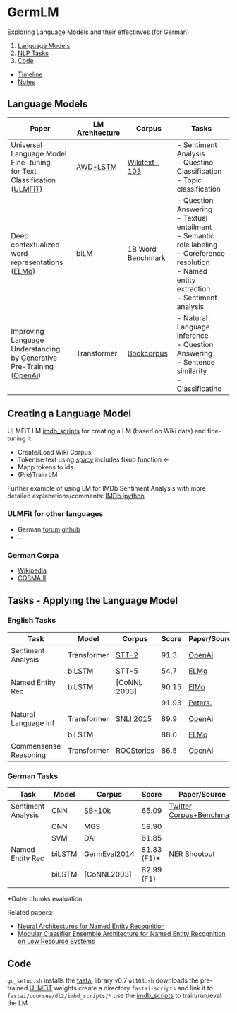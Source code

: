 # GermLM
Exploring Language Models and their effectinves (for German)

1. [Language Models](#LM)
2. [NLP Tasks](#Tasks)
3. [Code](#Code)

- [Timeline](https://docs.google.com/spreadsheets/d/1qDNQsrnsflI8x8Fy9NzZflGyXgI0rxfZDUDpufEVzw0/edit?usp=sharing)
- [Notes](https://docs.google.com/document/d/1VUu5cna6MblNheDGa7tRTsYjlheZEMigvjyFjUEROPE/edit?usp=sharing)

## Language Models <a name="LM"></a>

|Paper | LM Architecture | Corpus | Tasks |
|------|----------------|--------|-------|
|Universal Language Model Fine-tuning<br/> for Text Classification ([ULMFiT]) | [AWD-LSTM] | [Wikitext-103] | - Sentiment Analysis<br/>- Questino Classification <br/>- Topic classification |
|Deep contextualized word<br/> representations ([ELMo]) | biLM | 1B Word Benchmark | - Question Answering<br/>- Textual entailment<br/>- Semantic role labeling <br/>- Coreference resolution<br/>- Named entity extraction<br/>- Sentiment analysis |
|Improving Language Understanding<br/>by Generative Pre-Training ([OpenAi])| Transformer | [Bookcorpus] | - Natural Language Inference  <br/>- Question Answering <br/>- Sentence similarity<br/>- Classificatino

[ULMFiT]: https://arxiv.org/pdf/1801.06146.pdf
[ELMo]: https://arxiv.org/abs/1802.05365
[OpenAi]: https://s3-us-west-2.amazonaws.com/openai-assets/research-covers/language-unsupervised/language_understanding_paper.pdf
[AWD-LSTM]: TODO
[Wikitext-103]: https://www.salesforce.com/products/einstein/ai-research/the-wikitext-dependency-language-modeling-dataset/
[Bookcorpus]: http://yknzhu.wixsite.com/mbweb

## Creating a Language Model

ULMFiT LM [imdb_scripts] for creating a LM (based on Wiki data) and fine-tuning it:

- Create/Load Wiki Corpus
- Tokenise text using [spacy](http://spacy.io/) includes fixup function <-
- Mapp tokens to ids
- (Pre)Train LM

Further example of using LM for IMDb Sentiment Analysis with more detailed explanations/comments: [IMDb ipython](https://github.com/fastai/fastai/blob/master/courses/dl2/imdb.ipynb)

### ULMFit for other languages

- German [forum](https://forums.fast.ai/t/ulmfit-german/22529) [github](https://github.com/n-waves/ulmfit4de/blob/master/TRAINING.md)
- ...

### German Corpa

- [Wikipedia](http://www1.ids-mannheim.de/kl/projekte/korpora/archiv/wp.html)
- [COSMA II](http://www.ids-mannheim.de/cosmas2/uebersicht.html)


## Tasks - Applying the Language Model <a name="Tasks"></a>

### English Tasks

| Task                  | Model       | Corpus       | Score | Paper/Source |
|-----------------------|-------------|--------------|-------|--------------|
| Sentiment Analysis    | Transformer | [STT-2][STT] |  91.3 | [OpenAi]     |
|                       | biLSTM      | STT-5        |  54.7 | [ELMo]       |
| Named Entity Rec      | biLSTM      | [CoNNL 2003] | 90.15 | [ElMo]       |
|                       |             |              | 91.93 | [Peters.]    |
| Natural Language Inf  | Transformer | [SNLI 2015]  |  89.9 | [OpenAi]     |
|                       | biLSTM      |              |  88.0 | [ELMo]       |
| Commensense Reasoning | Transformer | [ROCStories] |  86.5 | [OpenAi]     |


[STT]:https://nlp.stanford.edu/sentiment/index.html
[CoNLL 2003]:https://www.clips.uantwerpen.be/conll2003/ner/
[Peters.]:https://www.aclweb.org/anthology/P/P17/P17-1161.pdf
[SNLI 2015]:https://nlp.stanford.edu/projects/snli/
[ROCStories]:http://cs.rochester.edu/nlp/rocstories/

### German Tasks

| Task               | Model  | Corpus         | Score       | Paper/Source               |
| --                 | ---    | ---            | ---         | ---                        |
| Sentiment Analysis | CNN    | [SB-10k]       | 65.09       | [Twitter Corpus+Benchmark] |
|                    | CNN    | MGS            | 59.90       |                            |
|                    | SVM    | DAI            | 61.85       |                            |
| Named Entity Rec   | biLSTM | [GermEval2014] | 81.83 (F1)* | [NER Shootout]             |
|                    | biLSTM | [CoNNL2003]    | 82.99 (F1)  |                            |
|                    |        |                |             |                            |
*Outer chunks evaluation

Related papers:
- [Neural Architectures for Named Entity Recognition](https://arxiv.org/pdf/1603.01360.pdf)
- [Modular Classifier Ensemble Architecture for Named Entity Recognition on Low Resource Systems](http://asv.informatik.uni-leipzig.de/publication/file/300/GermEval2014_ExB.pdf)


[SB-10K]:http://www.spinningbytes.com/resources/
[GermEval2014]:https://sites.google.com/site/germeval2014ner/data
[CoNLL2011]:http://conll.cemantix.org/2011/data.html


[Twitter Corpus+Benchmark]:http://www.aclweb.org/anthology/W17-1106
[NER Shootout]:http://aclweb.org/anthology/P18-2020.pdf


## Code <a name="Code"></a>

`gc_setup.sh` installs the [fastai] library v0.7
`wt103.sh` downloads the pre-trained [ULMFiT] weights
create a directory `fastai-scripts` and link it to `fastai/courses/dl2/imbd_scripts/*`
use the [imdb_scripts] to train/run/eval the LM

[fastai]:https://github.com/fastai/fastai
[imdb_scripts]:https://github.com/fastai/fastai/tree/master/courses/dl2/imdb_scripts
